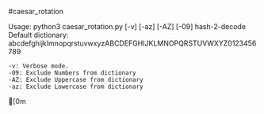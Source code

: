 #caesar_rotation

Usage:
	python3 caesar_rotation.py [-v] [-az] [-AZ] [-09] hash-2-decode 
	 Default dictionary: abcdefghijklmnopqrstuvwxyzABCDEFGHIJKLMNOPQRSTUVWXYZ0123456789


	-v: Verbose mode.
	-09: Exclude Numbers from dictionary
	-AZ: Exclude Uppercase from dictionary
	-az: Exclude Lowercase from dictionary


[0m
